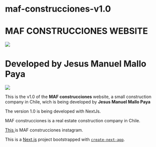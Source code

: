 # maf-construcciones-v1.0

<h1>MAF CONSTRUCCIONES WEBSITE</h1> <img src="https://instagram.fbcn4-1.fna.fbcdn.net/v/t51.2885-19/s320x320/174858264_3645188738942798_8484803599131248374_n.jpg?_nc_ht=instagram.fbcn4-1.fna.fbcdn.net&_nc_ohc=fkiUGnSDoDoAX818huT&tn=aDZUy7yyPhIiAmiL&edm=ABfd0MgBAAAA&ccb=7-4&oh=bc4da8620d15f6f56f9f946ea9a1d0c1&oe=616CC86B&_nc_sid=7bff83"/>

<h1>Developed by <b>Jesus Manuel Mallo Paya</b></h1><img src="https://2.bp.blogspot.com/-GK0qpqNN1so/UYm_KzqlxjI/AAAAAAAAAyQ/bZ--pkLtWQQ/s200/Sol+%C3%BAltimo.png"/> 

This is the v1.0 of the <b>MAF construcciones </b> website, a small construction company in Chile, wich is being developed by <b>Jesus Manuel Mallo Paya</b>

The version 1.0 is being developed with NextJs.

MAF construcciones is a real estate construction company in Chile.

<a href="https://www.instagram.com/maf_construcciones/"> This </a> is MAF construcciones instagram.




This is a [Next.js](https://nextjs.org/) project bootstrapped with [`create-next-app`](https://github.com/vercel/next.js/tree/canary/packages/create-next-app).
